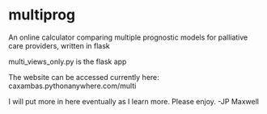 # multiprog
An online calculator comparing multiple prognostic models for palliative care providers, written in flask

multi_views_only.py is the flask app

The website can be accessed currently here: caxambas.pythonanywhere.com/multi

I will put more in here eventually as I learn more.  Please enjoy.
-JP Maxwell
